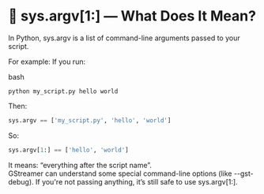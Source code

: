 # 🧩 sys.argv[1:] — What Does It Mean?
In Python, sys.argv is a list of command-line arguments passed to your script.

For example:
If you run:

bash
```
python my_script.py hello world
```
Then:
```python
sys.argv == ['my_script.py', 'hello', 'world']
```
So:
```python
sys.argv[1:] == ['hello', 'world']
```
It means: “everything after the script name”.<br> 
GStreamer can understand some special command-line options (like --gst-debug).  If you're not passing anything, it’s still safe to use sys.argv[1:].

